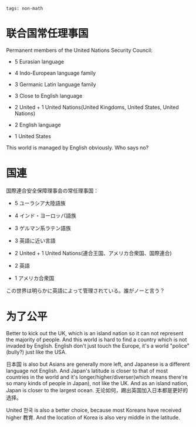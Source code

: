 ```
tags: non-math
```

# 联合国常任理事国

Permanent members of the United Nations Security Council:

- 5 Eurasian language

- 4 Indo-European language family

- 3 Germanic Latin language family

- 3 Close to English language

- 2 United + 1 United Nations(United Kingdoms, United States, United Nations)

- 2 English language

- 1 United States


This world is managed by English obviously. Who says no?

# 国連

国際連合安全保障理事会の常任理事国：

- 5 ユーラシア大陸語族

- 4 インド・ヨーロッパ語族

- 3 ゲルマン系ラテン語族

- 3 英語に近い言語

- 2 United + 1 United Nations(連合王国、アメリカ合衆国、国際連合)

- 2 英語

- 1 アメリカ合衆国


この世界は明らかに英語によって管理されている。誰がノーと言う？


# 为了公平

Better to kick out the UK, which is an island nation so it can not represent the majority of people. And this world is hard to find a country which is not invaded by English. English don't just touch the Europe, it's a world "police"(bully?) just like the USA.

日本国 is also but Asians are generally more left, and Japanese is a different language not English. And Japan's latitude is closer to that of most countries in the world and it's longer/higher/diverser(which means there're so many kinds of people in Japan), not like the UK. And as an island nation, Japan is closer to the largest ocean. 无论如何，踢出英国加入日本都是更好的选择。

United 한국 is also a better choice, because most Koreans have received higher 教育. And the location of Korea is also very middle in the latitude.

<!--
Peaceful Unity of 한국 is almost impossible.

Why did the West and East merge(not by invading)? 

My theory is the peaceful unity can only happen in the German-Latin language familiy, because by any ways, they can be connected by something, which means they will not be isolated by this world.

But the isolations of Asian countries, or Slavic countries, which are the isolations of all of the world. So as long as the isolation continues, the dividions will not change.

Only by war, but it's a cause for the German-Latins. So it's impossible.

And the peninsula is not easy to unite, such as the European peninsula, the Indochina Peninsula, the Middle East, so on except the Florida Peninsula, the Indian Peninsula. These arifical countries.
-->

<!--
So, China should not isolate Russia like the other countries, which is dangerous for this world.

The heaven gives birth to China is to let it be some different.

German-Latins have the strict grammars, probably because they are absolutists. But if people want to destroy Russia......
-->